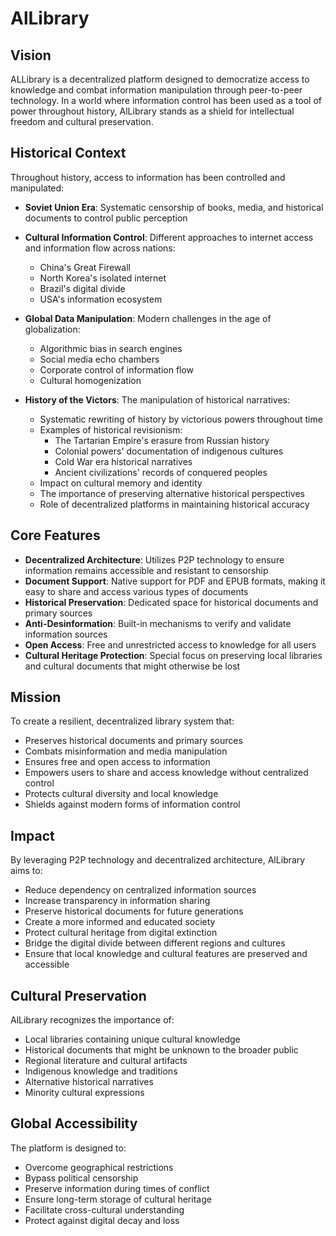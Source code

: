 # AlLibrary

## Vision

ALLibrary is a decentralized platform designed to democratize access to knowledge and combat information manipulation through peer-to-peer technology. In a world where information control has been used as a tool of power throughout history, AlLibrary stands as a shield for intellectual freedom and cultural preservation.

## Historical Context

Throughout history, access to information has been controlled and manipulated:

- **Soviet Union Era**: Systematic censorship of books, media, and historical documents to control public perception
- **Cultural Information Control**: Different approaches to internet access and information flow across nations:
  - China's Great Firewall
  - North Korea's isolated internet
  - Brazil's digital divide
  - USA's information ecosystem
- **Global Data Manipulation**: Modern challenges in the age of globalization:

  - Algorithmic bias in search engines
  - Social media echo chambers
  - Corporate control of information flow
  - Cultural homogenization

- **History of the Victors**: The manipulation of historical narratives:
  - Systematic rewriting of history by victorious powers throughout time
  - Examples of historical revisionism:
    - The Tartarian Empire's erasure from Russian history
    - Colonial powers' documentation of indigenous cultures
    - Cold War era historical narratives
    - Ancient civilizations' records of conquered peoples
  - Impact on cultural memory and identity
  - The importance of preserving alternative historical perspectives
  - Role of decentralized platforms in maintaining historical accuracy

## Core Features

- **Decentralized Architecture**: Utilizes P2P technology to ensure information remains accessible and resistant to censorship
- **Document Support**: Native support for PDF and EPUB formats, making it easy to share and access various types of documents
- **Historical Preservation**: Dedicated space for historical documents and primary sources
- **Anti-Desinformation**: Built-in mechanisms to verify and validate information sources
- **Open Access**: Free and unrestricted access to knowledge for all users
- **Cultural Heritage Protection**: Special focus on preserving local libraries and cultural documents that might otherwise be lost

## Mission

To create a resilient, decentralized library system that:

- Preserves historical documents and primary sources
- Combats misinformation and media manipulation
- Ensures free and open access to information
- Empowers users to share and access knowledge without centralized control
- Protects cultural diversity and local knowledge
- Shields against modern forms of information control

## Impact

By leveraging P2P technology and decentralized architecture, AlLibrary aims to:

- Reduce dependency on centralized information sources
- Increase transparency in information sharing
- Preserve historical documents for future generations
- Create a more informed and educated society
- Protect cultural heritage from digital extinction
- Bridge the digital divide between different regions and cultures
- Ensure that local knowledge and cultural features are preserved and accessible

## Cultural Preservation

AlLibrary recognizes the importance of:

- Local libraries containing unique cultural knowledge
- Historical documents that might be unknown to the broader public
- Regional literature and cultural artifacts
- Indigenous knowledge and traditions
- Alternative historical narratives
- Minority cultural expressions

## Global Accessibility

The platform is designed to:

- Overcome geographical restrictions
- Bypass political censorship
- Preserve information during times of conflict
- Ensure long-term storage of cultural heritage
- Facilitate cross-cultural understanding
- Protect against digital decay and loss
